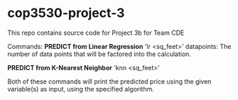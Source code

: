 # cop3530-project-3
This repo contains source code for Project 3b for Team CDE

Commands:
**PREDICT from Linear Regression**
'lr <datapoints> <sq_feet>'
datapoints: The number of data points that will be factored into the calculation.

**PREDICT from K-Nearest Neighbor**
'knn <datapoints> <sq_feet>'

Both of these commands will print the predicted price using the given variable(s) as input, using the specified algorithm.
